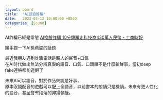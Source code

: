 ```yaml
---
layout: board
title:  "AI語音詐騙"
date:   2023-05-12 10:00:00 +0800
categories: [Sound]
---
```


AI詐騙已經是常態 [AI換臉詐騙 10分鐘騙走科技商430萬人民幣 - 工商時報](https://ctee.com.tw/news/china/871200.html)

順手蹭一下AI孫燕姿的話題

最近我朋友遇到詐騙電話是親人的聲音+口氣  
在AI時代做出無法分辨真假的語音、口氣、口頭禪不是什麼新鮮事，當初deep fake連臉都能造假了

未來AI可以語音，對於作品來說是好事，  
原本沒錢配音的遊戲可以配上全語音，以前書本的朗讀只是機讀，未來有更人性化的語音，甚至會有段落的抑揚頓挫。



